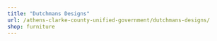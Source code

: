 ```yaml
---
title: "Dutchmans Designs"
url: /athens-clarke-county-unified-government/dutchmans-designs/
shop: furniture
---
```

